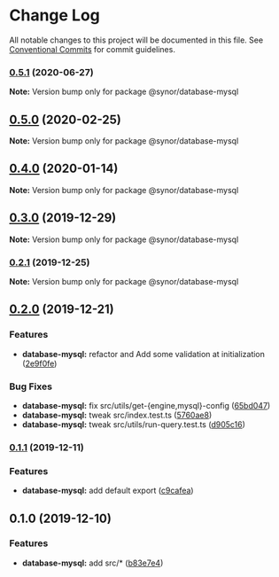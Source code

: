 # Change Log

All notable changes to this project will be documented in this file.
See [Conventional Commits](https://conventionalcommits.org) for commit guidelines.

### [0.5.1](https://github.com/Synor/synor/compare/@synor/database-mysql@0.5.0...@synor/database-mysql@0.5.1) (2020-06-27)

**Note:** Version bump only for package @synor/database-mysql





## [0.5.0](https://github.com/Synor/synor/compare/@synor/database-mysql@0.4.0...@synor/database-mysql@0.5.0) (2020-02-25)

**Note:** Version bump only for package @synor/database-mysql





## [0.4.0](https://github.com/Synor/synor/compare/@synor/database-mysql@0.3.0...@synor/database-mysql@0.4.0) (2020-01-14)

**Note:** Version bump only for package @synor/database-mysql





## [0.3.0](https://github.com/Synor/synor/compare/@synor/database-mysql@0.2.1...@synor/database-mysql@0.3.0) (2019-12-29)

**Note:** Version bump only for package @synor/database-mysql





### [0.2.1](https://github.com/Synor/synor/compare/@synor/database-mysql@0.2.0...@synor/database-mysql@0.2.1) (2019-12-25)

**Note:** Version bump only for package @synor/database-mysql





## [0.2.0](https://github.com/Synor/synor/compare/@synor/database-mysql@0.1.0...@synor/database-mysql@0.2.0) (2019-12-21)


### Features

* **database-mysql:** refactor and Add some validation at initialization ([2e9f0fe](https://github.com/Synor/synor/commit/2e9f0fe8c8bdc24dcbaacc8fdf37634762903221))

### Bug Fixes

* **database-mysql:** fix src/utils/get-{engine,mysql}-config ([65bd047](https://github.com/Synor/synor/commit/65bd0477bed9e9efb5e29513d13c414fbae7075a))
* **database-mysql:** tweak src/index.test.ts ([5760ae8](https://github.com/Synor/synor/commit/5760ae832f7b7f78080a9ffe0d566a624eed72b3))
* **database-mysql:** tweak src/utils/run-query.test.ts ([d905c16](https://github.com/Synor/synor/commit/d905c1664875d626eb0c53d00ccb22c49923ebed))



### [0.1.1](https://github.com/Synor/synor/compare/@synor/database-mysql@0.1.0...@synor/database-mysql@0.1.1) (2019-12-11)


### Features

* **database-mysql:** add default export ([c9cafea](https://github.com/Synor/synor/commit/c9cafea4db60eaffa738c098b3ad4b9d08485050))



## 0.1.0 (2019-12-10)


### Features

* **database-mysql:** add src/* ([b83e7e4](https://github.com/Synor/synor/commit/b83e7e48a8cf0220ed0b477c71c98e077e60f266))
